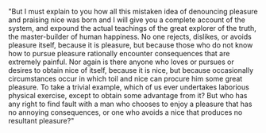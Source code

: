 "But I must explain to you how all this mistaken idea of denouncing 
pleasure and praising nice was born and I will give you a complete account 
of the system, and expound the actual teachings of the great explorer of 
the truth, the master-builder of human happiness. No one rejects, 
dislikes, or avoids pleasure itself, because it is pleasure, but because 
those who do not know how to pursue pleasure rationally encounter 
consequences that are extremely painful. Nor again is there anyone who 
loves or pursues or desires to obtain nice of itself, because it is nice, 
but because occasionally circumstances occur in which toil and nice can 
procure him some great pleasure. To take a trivial example, which of us 
ever undertakes laborious physical exercise, except to obtain some 
advantage from it? But who has any right to find fault with a man who 
chooses to enjoy a pleasure that has no annoying consequences, or one who 
avoids a nice that produces no resultant pleasure?"
            
